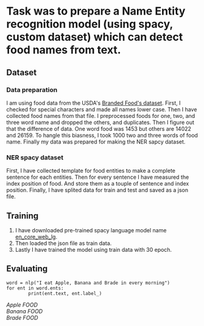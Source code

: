 # Task was to prepare a Name Entity recognition model (using spacy, custom dataset) which can detect food names from text.
## Dataset
### Data preparation
I am using food data from the USDA's [Branded Food's dataset](https://fdc.nal.usda.gov/download-datasets.html).
First, I checked for special characters and made all names lower case.
Then I have collected food names from that file. I preprocessed foods for one, two, and three word name and dropped the others, and duplicates.
Then I figure out that the difference of data. One word food was 1453 but others are 14022 and 26159.
To hangle this biasness, I took 1000 two and three words of food name.
Finally my data was prepared for making the NER sapcy dataset.
### NER spacy dataset
First, I have collected template for food entities to make a complete sentence for each entities.
Then for every sentence I have measured the index position of food. And store them as a touple of sentence and index position.
Finally, I have splited data for train and test and saved as a json file.
## Training
1. I have downloaded pre-trained spacy language model name [en_core_web_lg](https://spacy.io/models/en#en_core_web_lg).
2. Then loaded the json file as train data.
3. Lastly I have trained the model using train data with 30 epoch.
## Evaluating
```
word = nlp("I eat Apple, Banana and Brade in every morning")
for ent in word.ents:
        print(ent.text, ent.label_)
```
*Apple FOOD*<br />
*Banana FOOD*<br />
*Brade FOOD*

